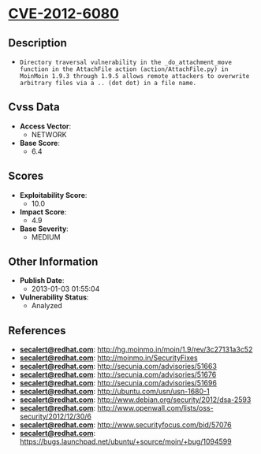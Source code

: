 
# [CVE-2012-6080](https://cve.mitre.org/cgi-bin/cvename.cgi?name=CVE-2012-6080)

## Description

- `Directory traversal vulnerability in the _do_attachment_move function in the AttachFile action (action/AttachFile.py) in MoinMoin 1.9.3 through 1.9.5 allows remote attackers to overwrite arbitrary files via a .. (dot dot) in a file name.`

## Cvss Data

- **Access Vector**:
  - NETWORK
- **Base Score**:
  - 6.4

## Scores

- **Exploitability Score**:
  - 10.0
- **Impact Score**:
  - 4.9
- **Base Severity**:
  - MEDIUM

## Other Information

- **Publish Date**:
  - 2013-01-03 01:55:04
- **Vulnerability Status**:
  - Analyzed

## References

- **secalert@redhat.com**: http://hg.moinmo.in/moin/1.9/rev/3c27131a3c52
- **secalert@redhat.com**: http://moinmo.in/SecurityFixes
- **secalert@redhat.com**: http://secunia.com/advisories/51663
- **secalert@redhat.com**: http://secunia.com/advisories/51676
- **secalert@redhat.com**: http://secunia.com/advisories/51696
- **secalert@redhat.com**: http://ubuntu.com/usn/usn-1680-1
- **secalert@redhat.com**: http://www.debian.org/security/2012/dsa-2593
- **secalert@redhat.com**: http://www.openwall.com/lists/oss-security/2012/12/30/6
- **secalert@redhat.com**: http://www.securityfocus.com/bid/57076
- **secalert@redhat.com**: https://bugs.launchpad.net/ubuntu/+source/moin/+bug/1094599
